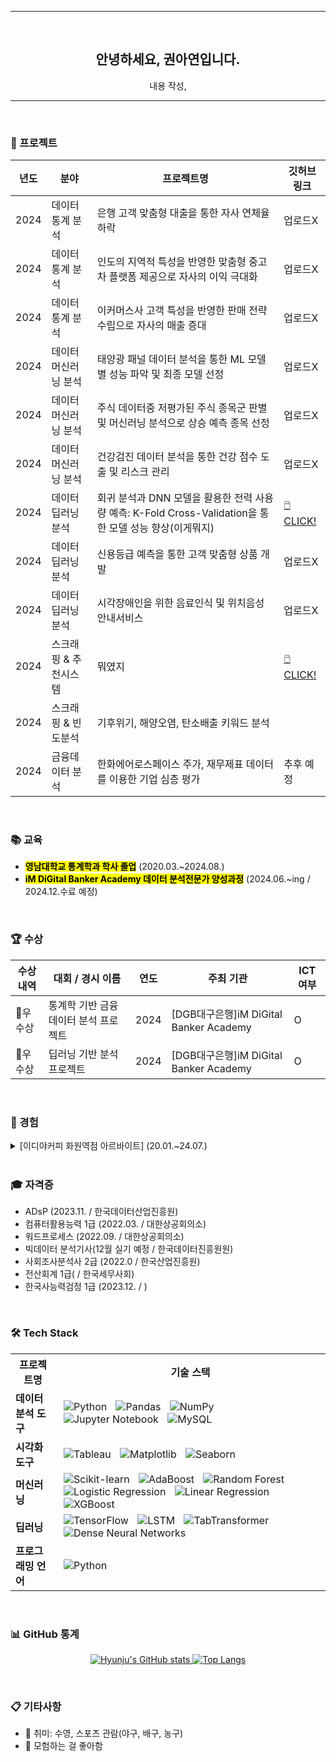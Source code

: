 
<hr>
<div align="center">

 
 <br>
 
<h2 align="center">안녕하세요, 권아연입니다.</h2>

<p align="center">내용 작성,</p>

<hr>
</div> 

 <br>
 
### 🚀 프로젝트
| 년도| 분야| 프로젝트명| 깃허브링크 |
| --- | --- | ---- | --------- |
| 2024 | 데이터 통계 분석 | 은행 고객 맞춤형 대출을 통한 자사 연체율 하락 | 업로드X |
| 2024 | 데이터 통계 분석 | 인도의 지역적 특성을 반영한 맞춤형 중고차 플랫폼 제공으로 자사의 이익 극대화 | 업로드X |
| 2024 | 데이터 통계 분석 | 이커머스사 고객 특성을 반영한 판매 전략 수립으로 자사의 매출 증대 | 업로드X |
| 2024 | 데이터 머신러닝 분석 | 태양광 패널 데이터 분석을 통한 ML 모델별 성능 파악 및 최종 모델 선정 | 업로드X |
| 2024 | 데이터 머신러닝 분석 | 주식 데이터중 저평가된 주식 종목군 판별 및 머신러닝 분석으로 상승 예측 종목 선정 | 업로드X |
| 2024 | 데이터 머신러닝 분석 | 건강검진 데이터 분석을 통한 건강 점수 도출 및 리스크 관리 |업로드X |
| 2024 | 데이터 딥러닝 분석 | 회귀 분석과 DNN 모델을 활용한 전력 사용량 예측: K-Fold Cross-Validation을 통한 모델 성능 향상(이게뭐지) |  [🖱️CLICK!](https://github.com/hamboong/Regression_DL_Project)|
| 2024 | 데이터 딥러닝 분석 | 신용등급 예측을 통한 고객 맞춤형 상품 개발 | 업로드X |
| 2024 | 데이터 딥러닝 분석 | 시각장애인을 위한 음료인식 및 위치음성 안내서비스| 업로드X |
| 2024 | 스크래핑 & 추천시스템 | 뭐였지 | [🖱️CLICK!](https://github.com/hamboong/musinsa-standard_recommendation-system)|
| 2024 | 스크래핑 & 빈도분석 | 기후위기, 해양오염, 탄소배출 키워드 분석 | |
| 2024 | 금융데이터 분석 | 한화에어로스페이스 주가, 재무제표 데이터를 이용한 기업 심층 평가 | 추후 예정|
 <br>
 
### 📚 교육
- <mark><strong>영남대학교 통계학과 학사 졸업</strong></mark> (2020.03.~2024.08.)
- <mark><strong>iM DiGital Banker Academy 데이터 분석전문가 양성과정</strong></mark> (2024.06.~ing / 2024.12.수료 예정)
 <br>
 
### 🏆 수상
| 수상 내역 | 대회 / 경시 이름 | 연도 | 주최 기관 | ICT 여부 |
| -------- | ---------------- | ---- | ---------- | -------- |
| 🥇우수상 | 통계학 기반 금융데이터 분석 프로젝트 | 2024 | [DGB대구은행]iM DiGital Banker Academy | O |
| 🥇우수상 | 딥러닝 기반 분석 프로젝트 | 2024 | [DGB대구은행]iM DiGital Banker Academy | O |
 <br>
 
### 💼 경험

<details>
  <summary>[이디야커피 화원역점 아르바이트] (20.01.~24.07.)</summary>
  
  **1. 역할**  
  - 고객 응대 
  - 재고 관리
  - 음료 제조
  - MD 판매

  **2. 성과**  
  - 패키지 지원 프로젝트 심의 과정 간 민원 응대를 성공적으로 마무리  

  **3. 발휘 역량**  
  - 예상하지 못한 문제 발생시 침착한 문제 해결 능력
  - 고객 특성을 반영한 고객 응대를 통한 의사소통 능력  
  - 적극적이고 긍정적인 막내 역할로 부서 내 밝은 분위기 조성

</details>
 <br>
 
### 🎓 자격증
- ADsP (2023.11. / 한국데이터산업진흥원)
- 컴퓨터활용능력 1급 (2022.03. / 대한상공회의소)
- 워드프로세스 (2022.09. / 대한상공회의소)
- 빅데이터 분석기사(12월 실기 예정 / 한국데이터진흥원원)
- 사회조사분석사 2급 (2022.0 / 한국산업진흥원)
- 전산회계 1급(  / 한국세무사회)
- 한국사능력검정 1급 (2023.12. / )
 <br>
 
### 🛠️ Tech Stack

<table>
  <tr>
    <th>프로젝트명</th>
    <th>기술 스택</th>
  </tr>
  <tr>
    <td><strong>데이터 분석 도구</strong></td>
    <td>
      <img src="https://img.shields.io/badge/Python-3776AB?style=for-the-badge&logo=Python&logoColor=white" alt="Python" style="margin: 0 5px;">
      <img src="https://img.shields.io/badge/Pandas-150458?style=for-the-badge&logo=Pandas&logoColor=white" alt="Pandas" style="margin: 0 5px;">
      <img src="https://img.shields.io/badge/NumPy-013243?style=for-the-badge&logo=NumPy&logoColor=white" alt="NumPy" style="margin: 0 5px;">
      <img src="https://img.shields.io/badge/Jupyter%20Notebook-F37626?style=for-the-badge&logo=Jupyter&logoColor=white" alt="Jupyter Notebook" style="margin: 0 5px;">
      <img src="https://img.shields.io/badge/MySQL-00007A?style=for-the-badge&logo=MySQL&logoColor=white" alt="MySQL" style="margin: 0 5px;">
    </td>
  
  <tr>
    <td><strong>시각화 도구</strong></td>
    <td>
      <img src="https://img.shields.io/badge/Tableau-E97627?style=for-the-badge&logo=Tableau&logoColor=white" alt="Tableau" style="margin: 0 5px;">
      <img src="https://img.shields.io/badge/Matplotlib-003B57?style=for-the-badge&logo=Matplotlib&logoColor=white" alt="Matplotlib" style="margin: 0 5px;">
      <img src="https://img.shields.io/badge/Seaborn-008080?style=for-the-badge&logo=Seaborn&logoColor=white" alt="Seaborn" style="margin: 0 5px;">
    </td>
  </tr>
  <tr>
    <td><strong>머신러닝</strong></td>
    <td>
      <img src="https://img.shields.io/badge/Scikit--learn-F7931E?style=for-the-badge&logo=Scikit-learn&logoColor=white" alt="Scikit-learn" style="margin: 0 5px;">
      <img src="https://img.shields.io/badge/AdaBoost-FFB600?style=for-the-badge&logo=undefined&logoColor=white" alt="AdaBoost" style="margin: 0 5px;">
      <img src="https://img.shields.io/badge/Random%20Forest-00A859?style=for-the-badge&logo=undefined&logoColor=white" alt="Random Forest" style="margin: 0 5px;">
      <img src="https://img.shields.io/badge/Logistic%20Regression-0072CE?style=for-the-badge&logo=undefined&logoColor=white" alt="Logistic Regression" style="margin: 0 5px;">
      <img src="https://img.shields.io/badge/Linear%20Regression-0072CE?style=for-the-badge&logo=undefined&logoColor=white" alt="Linear Regression" style="margin: 0 5px;">
      <img src="https://img.shields.io/badge/XGBoost-FF9900?style=for-the-badge&logo=XGBoost&logoColor=white" alt="XGBoost" style="margin: 0 5px;">
    </td>
  </tr>
  <tr>
    <td><strong>딥러닝</strong></td>
    <td>
      <img src="https://img.shields.io/badge/TensorFlow-FF6F00?style=for-the-badge&logo=TensorFlow&logoColor=white" alt="TensorFlow" style="margin: 0 5px;">
      <img src="https://img.shields.io/badge/LSTM-FF6F00?style=for-the-badge&logo=undefined&logoColor=white" alt="LSTM" style="margin: 0 5px;">
      <img src="https://img.shields.io/badge/TabTransformer-8C8C8C?style=for-the-badge&logo=undefined&logoColor=white" alt="TabTransformer" style="margin: 0 5px;">
      <img src="https://img.shields.io/badge/Dense%20Neural%20Networks-0072CE?style=for-the-badge&logo=undefined&logoColor=white" alt="Dense Neural Networks" style="margin: 0 5px;">
    </td>
  </tr>
  <tr>
    <td><strong>프로그래밍 언어</strong></td>
    <td>
      <img src="https://img.shields.io/badge/Python-3776AB?style=for-the-badge&logo=Python&logoColor=white" alt="Python" style="margin: 0 5px;">
    </td>
  </tr>
</table>

 <br>
 
### 📊 GitHub 통계

<p align="center">
  <a href="https://github.com/hamboong">
    <img src="https://github-readme-stats.vercel.app/api?username=hamboong&theme=solarized-light&show_icons=true&hide=contribs,prs&cache_seconds=1800" alt="Hyunju's GitHub stats" />
  </a>
  <a href="https://github.com/hamboong">
    <img src="https://github-readme-stats.vercel.app/api/top-langs/?username=hamboong&layout=compact&theme=solarized-light" alt="Top Langs" />
  </a>
</p>
 <br>
 
### 📋 기타사항

- 🥄 취미: 수영, 스포츠 관람(야구, 배구, 농구)
- 🔭 모험하는 걸 좋아함

<!--
**ayeon347/ayeon347** is a ✨ _special_ ✨ repository because its `README.md` (this file) appears on your GitHub profile.

Here are some ideas to get you started:

- 🔭 I’m currently working on ...
- 🌱 I’m currently learning ...
- 👯 I’m looking to collaborate on ...
- 🤔 I’m looking for help with ...
- 💬 Ask me about ...
- 📫 How to reach me: ...
- 😄 Pronouns: ...
- ⚡ Fun fact: ...
-->
